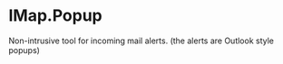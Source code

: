 IMap.Popup
==========

Non-intrusive tool for incoming mail alerts. (the alerts are Outlook style popups)
